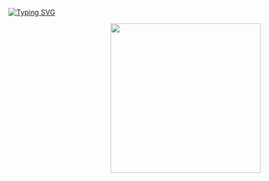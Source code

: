 <p align="center">
    
<a href="https://git.io/typing-svg"><img src="https://readme-typing-svg.demolab.com?font=League+Script&size=40&pause=1000&color=AACEFFFF&center=true&width=500&height=100&lines=heyyyyy+++y'all!!" alt="Typing SVG" /></a>
 
</p>

<p align="right">
<img src="https://media2.giphy.com/media/uIsXfTXW4gI7DYmzqy/giphy.gif?cid=790b76117fe0a9388eeeba65ccd3d624e8841591dd87d13e&rid=giphy.gif&ct=s" width="300">
</p>

